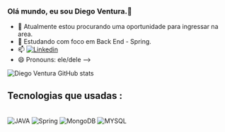### Olá mundo, eu sou  Diego Ventura.👋

- 🔭 Atualmente estou procurando uma oportunidade para ingressar na area.
- 🌱 Estudando com foco em Back End - Spring.
- 📫 [![Linkedin](https://img.shields.io/badge/LinkedIn-0077B5?style=for-the-badge&logo=linkedin&logoColor=white)](https://www.linkedin.com/in/diego-ventura-41487151/)
- 😄 Pronouns: ele/dele
-->

![Diego Ventura GitHub stats](https://github-readme-stats.vercel.app/api?username=ventura013&show_icons=true&theme=radical)

## Tecnologias que usadas :

<div style="display: inline_block"><br/>
<img align="center" alt="JAVA" src="https://img.shields.io/badge/Java-ED8B00?style=for-the-badge&logo=openjdk&logoColor=white"/>
<img align="center" alt="Spring" src="https://img.shields.io/badge/Spring-6DB33F?style=for-the-badge&logo=spring&logoColor=white"/>
<img align="center" alt="MongoDB" src="https://img.shields.io/badge/MongoDB-4EA94B?style=for-the-badge&logo=mongodb&logoColor=white"/>
<img align="center" alt="MYSQL" src="https://img.shields.io/badge/MySQL-00000F?style=for-the-badge&logo=mysql&logoColor=white"/>
</div>


